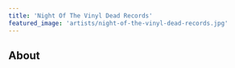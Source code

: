 ```yaml
---
title: 'Night Of The Vinyl Dead Records'
featured_image: 'artists/night-of-the-vinyl-dead-records.jpg'
---
```


## About


